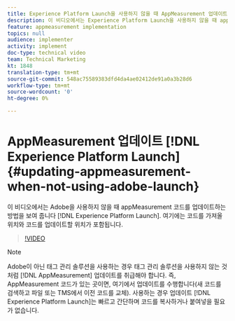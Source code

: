 ```yaml
---
title: Experience Platform Launch을 사용하지 않을 때 AppMeasurement 업데이트
description: 이 비디오에서는 Experience Platform Launch을 사용하지 않을 때 appMeasurement 코드를 업데이트하는 방법을 보여 줍니다. 여기에는 코드를 가져올 위치와 코드를 업데이트할 위치가 포함됩니다.
feature: appmeasurement implementation
topics: null
audience: implementer
activity: implement
doc-type: technical video
team: Technical Marketing
kt: 1848
translation-type: tm+mt
source-git-commit: 548ac75589383dfd4da4ae02412de91a0a3b28d6
workflow-type: tm+mt
source-wordcount: '0'
ht-degree: 0%

---
```



# AppMeasurement 업데이트 [!DNL Experience Platform Launch] {#updating-appmeasurement-when-not-using-adobe-launch}

이 비디오에서는 Adobe을 사용하지 않을 때 appMeasurement 코드를 업데이트하는 방법을 보여 줍니다 [!DNL Experience Platform Launch]. 여기에는 코드를 가져올 위치와 코드를 업데이트할 위치가 포함됩니다.

>[!VIDEO](https://video.tv.adobe.com/v/25913/?quality=12)

>[!NOTE]
>
>Adobe이 아닌 태그 관리 솔루션을 사용하는 경우 태그 관리 솔루션을 사용하지 않는 것처럼 [!DNL AppMeasurement] 업데이트를 취급해야 합니다. 즉, AppMeasurement 코드가 있는 곳이면, 여기에서 업데이트를 수행합니다(새 코드를 검색하고 파일 또는 TMS에서 이전 코드를 교체). 사용하는 경우 업데이트 [!DNL Experience Platform Launch]는 빠르고 간단하며 코드를 복사하거나 붙여넣을 필요가 없습니다.
